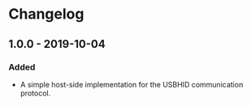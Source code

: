 # Changelog

## 1.0.0 - 2019-10-04

### Added

- A simple host-side implementation for the USBHID communication protocol.
